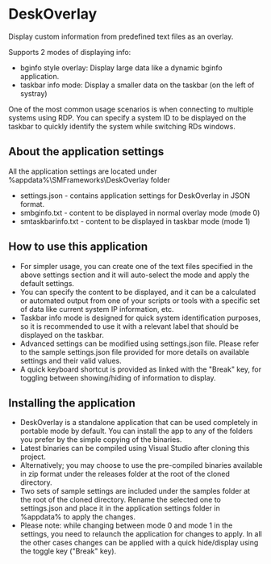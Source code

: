 # DeskOverlay
Display custom information from predefined text files as an overlay. 

Supports 2 modes of displaying info:
* bginfo style overlay: Display large data like a dynamic bginfo application.
* taskbar info mode: Display a smaller data on the taskbar (on the left of systray)

One of the most common usage scenarios is when connecting to multiple systems using RDP.
You can specify a system ID to be displayed on the taskbar to quickly identify the system while switching RDs windows.

## About the application settings

All the application settings are located under %appdata%\SMFrameworks\DeskOverlay folder

* settings.json - contains application settings for DeskOverlay in JSON format.
* smbginfo.txt - content to be displayed in normal overlay mode (mode 0)
* smtaskbarinfo.txt - content to be displayed in taskbar mode (mode 1)

## How to use this application

* For simpler usage, you can create one of the text files specified in the above settings section and it will auto-select the mode and apply the default settings.
* You can specify the content to be displayed, and it can be a calculated or automated output from one of your scripts or tools with a specific set of data like current system IP information, etc.
* Taskbar info mode is designed for quick system identification purposes, so it is recommended to use it with a relevant label that should be displayed on the taskbar.
* Advanced settings can be modified using settings.json file. Please refer to the sample settings.json file provided for more details on available settings and their valid values.
* A quick keyboard shortcut is provided as linked with the "Break" key, for toggling between showing/hiding of information to display.


## Installing the application

* DeskOverlay is a standalone application that can be used completely in portable mode by default. You can install the app to any of the folders you prefer by the simple copying of the binaries.
* Latest binaries can be compiled using Visual Studio after cloning this project.
* Alternatively; you may choose to use the pre-compiled binaries available in zip format under the releases folder at the root of the cloned directory.
* Two sets of sample settings are included under the samples folder at the root of the cloned directory. Rename the selected one to settings.json and place it in the application settings folder in %appdata% to apply the changes.
* Please note: while changing between mode 0 and mode 1 in the settings, you need to relaunch the application for changes to apply. In all the other cases changes can be applied with a quick hide/display using the toggle key ("Break" key).
